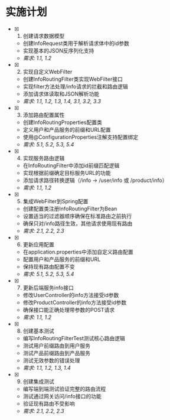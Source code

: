 # 实施计划

- [x] 1. 创建请求数据模型
  - 创建InfoRequest类用于解析请求体中的id参数
  - 实现基本的JSON反序列化支持
  - _需求: 1.1, 1.2_

- [x] 2. 实现自定义WebFilter
  - 创建InfoRoutingFilter类实现WebFilter接口
  - 实现filter方法处理/info请求的拦截和路由逻辑
  - 添加请求体读取和JSON解析功能
  - _需求: 1.1, 1.2, 1.3, 1.4, 3.1, 3.2, 3.3_

- [x] 3. 添加路由配置属性
  - 创建InfoRoutingProperties配置类
  - 定义用户和产品服务的前缀和URL配置
  - 使用@ConfigurationProperties注解支持配置绑定
  - _需求: 5.1, 5.2, 5.3, 5.4_

- [x] 4. 实现服务路由逻辑
  - 在InfoRoutingFilter中添加id前缀匹配逻辑
  - 实现根据前缀确定目标服务URL的功能
  - 添加请求路径转换逻辑（/info -> /user/info 或 /product/info）
  - _需求: 1.1, 1.2_

- [x] 5. 集成WebFilter到Spring配置
  - 创建配置类注册InfoRoutingFilter为Bean
  - 设置适当的过滤器顺序确保在标准路由之前执行
  - 确保只对/info路径生效，其他请求使用现有路由
  - _需求: 2.1, 2.2, 2.3_

- [x] 6. 更新应用配置
  - 在application.properties中添加自定义路由配置
  - 配置用户和产品服务的前缀和URL
  - 保持现有路由配置不变
  - _需求: 5.1, 5.2, 5.3, 5.4_

- [x] 7. 更新后端服务info接口
  - 修改UserController的info方法接受id参数
  - 修改ProductController的info方法接受id参数
  - 确保接口能正确处理带参数的POST请求
  - _需求: 1.1, 1.2_

- [x] 8. 创建基本测试
  - 编写InfoRoutingFilterTest测试核心路由逻辑
  - 测试用户前缀路由到用户服务
  - 测试产品前缀路由到产品服务
  - 测试无效参数的错误处理
  - _需求: 1.1, 1.2, 1.3, 1.4_

- [x] 9. 创建集成测试
  - 编写端到端测试验证完整的路由流程
  - 测试通过网关访问/info接口的功能
  - 验证现有路由不受影响
  - _需求: 2.1, 2.2, 2.3_